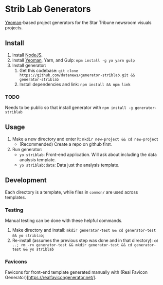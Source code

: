# Strib Lab Generators

[Yeoman](http://yeoman.io/)-based project generators for the Star Tribune newsroom visuals projects.

## Install

1. Install [NodeJS](https://nodejs.org/en/).
1. Install [Yeoman](http://yeoman.io/), Yarn, and Gulp: `npm install -g yo yarn gulp`
1. Install generator:
    1. Get this codebase: `git clone https://github.com/datanews/generator-striblab.git && generator-striblab`
    1. Install dependencies and link: `npm install && npm link`

### TODO

Needs to be public so that install generator with `npm install -g generator-striblab`

## Usage

1. Make a new directory and enter it: `mkdir new-project && cd new-project`
    * (Recommended) Create a repo on github first.
1. Run generator:
    * `yo striblab`: Front-end application.  Will ask about including the data analysis template.
    * `yo striblab:data`: Data just the analysis template.

## Development

Each directory is a template, while files in `common/` are used across templates.

### Testing

Manual testing can be done with these helpful commands.

1. Make directory and install: `mkdir generator-test && cd generator-test && yo striblab`;
1. Re-install (assumes the previous step was done and in that directory): `cd ..; rm -rv generator-test && mkdir generator-test && cd generator-test && yo striblab`

### Favicons

Favicons for front-end template generated manually with (Real Favicon Generator)[https://realfavicongenerator.net/].
